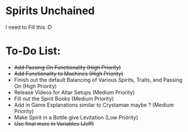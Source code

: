 # Spirits Unchained
I need to Fill this :D

# To-Do List:
- ~~Add Passing On Functionality (High Priority)~~
- ~~Add Functionality to Machines (High Priority)~~
- Finish out the default Balancing of Various Spirits, Traits, and Passing On (High Priority)
- Release Videos for Altar Setups (Medium Priority)
- Fill out the Spirit Books (Medium Priority)
- Add in Game Explanations similar to Crystamae maybe ? (Medium Priority)
- Make Spirit in a Bottle give Levitation (Low Priority)
- ~~Use final more in Variables (Jeff)~~